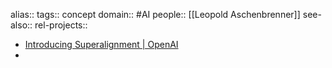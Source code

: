 alias::
tags:: concept
domain:: #AI
people:: [[Leopold Aschenbrenner]]
see-also::
rel-projects::


- [Introducing Superalignment | OpenAI](https://openai.com/index/introducing-superalignment/)
-
